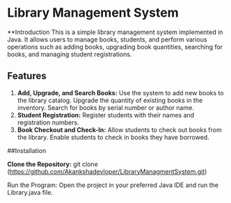 # Library Management System

**Introduction
This is a simple library management system implemented in Java. It allows users to manage books, students, and perform various operations such as adding books, upgrading book quantities, searching for books, and managing student registrations.

## Features
1. **Add, Upgrade, and Search Books:**
Use the system to add new books to the library catalog.
Upgrade the quantity of existing books in the inventory.
Search for books by serial number or author name.
2. **Student Registration:**
Register students with their names and registration numbers.
3. **Book Checkout and Check-In:**
Allow students to check out books from the library.
Enable students to check in books they have borrowed.


##Installation

**Clone the Repository:**
git clone (https://github.com/Akankshadevloper/LibraryManagmentSystem.git)

Run the Program:
Open the project in your preferred Java IDE and run the Library.java file.

